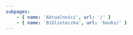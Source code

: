 ```yaml
---
subpages:
    - { name: 'Aktualności', url: '/' }
    - { name: 'Biblioteczka', url: 'books/' }
---
```

